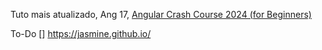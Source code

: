 Tuto mais atualizado, Ang 17, [Angular Crash Course 2024 (for Beginners)](https://www.youtube.com/watch?v=f7BJFTEbc10&t=332s)

To-Do
[] https://jasmine.github.io/

